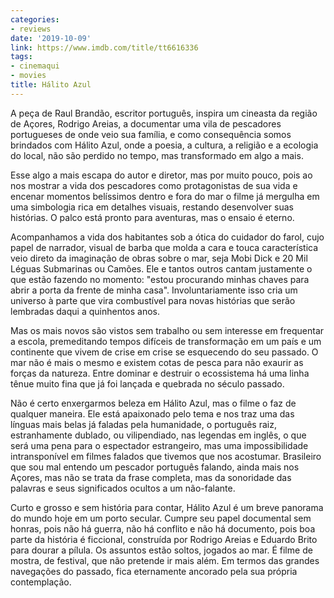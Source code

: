 ```yaml
---
categories:
- reviews
date: '2019-10-09'
link: https://www.imdb.com/title/tt6616336
tags:
- cinemaqui
- movies
title: Hálito Azul
---
```


A peça de Raul Brandão, escritor português, inspira um cineasta da região de Açores, Rodrigo Areias, a documentar uma vila de pescadores portugueses de onde veio sua família, e como consequência somos brindados com Hálito Azul, onde a poesia, a cultura, a religião e a ecologia do local, não são perdido no tempo, mas transformado em algo a mais.

Esse algo a mais escapa do autor e diretor, mas por muito pouco, pois ao nos mostrar a vida dos pescadores como protagonistas de sua vida e encenar momentos belíssimos dentro e fora do mar o filme já mergulha em uma simbologia rica em detalhes visuais, restando desenvolver suas histórias. O palco está pronto para aventuras, mas o ensaio é eterno.

Acompanhamos a vida dos habitantes sob a ótica do cuidador do farol, cujo papel de narrador, visual de barba que molda a cara e touca característica veio direto da imaginação de obras sobre o mar, seja Mobi Dick e 20 Mil Léguas Submarinas ou Camões. Ele e tantos outros cantam justamente o que estão fazendo no momento: "estou procurando minhas chaves para abrir a porta da frente de minha casa". Involuntariamente isso cria um universo à parte que vira combustível para novas histórias que serão lembradas daqui a quinhentos anos.

Mas os mais novos são vistos sem trabalho ou sem interesse em frequentar a escola, premeditando tempos difíceis de transformação em um país e um continente que vivem de crise em crise se esquecendo do seu passado. O mar não é mais o mesmo e existem cotas de pesca para não exaurir as forças da natureza. Entre dominar e destruir o ecossistema há uma linha tênue muito fina que já foi lançada e quebrada no século passado.

Não é certo enxergarmos beleza em Hálito Azul, mas o filme o faz de qualquer maneira. Ele está apaixonado pelo tema e nos traz uma das línguas mais belas já faladas pela humanidade, o português raiz, estranhamente dublado, ou vilipendiado, nas legendas em inglês, o que será uma pena para o espectador estrangeiro, mas uma impossibilidade intransponível em filmes falados que tivemos que nos acostumar. Brasileiro que sou mal entendo um pescador português falando, ainda mais nos Açores, mas não se trata da frase completa, mas da sonoridade das palavras e seus significados ocultos a um não-falante.

Curto e grosso e sem história para contar, Hálito Azul é um breve panorama do mundo hoje em um porto secular. Cumpre seu papel documental sem honras, pois não há guerra, não há conflito e não há documento, pois boa parte da história é ficcional, construída por Rodrigo Areias e Eduardo Brito para dourar a pílula. Os assuntos estão soltos, jogados ao mar. É filme de mostra, de festival, que não pretende ir mais além. Em termos das grandes navegações do passado, fica eternamente ancorado pela sua própria contemplação.
